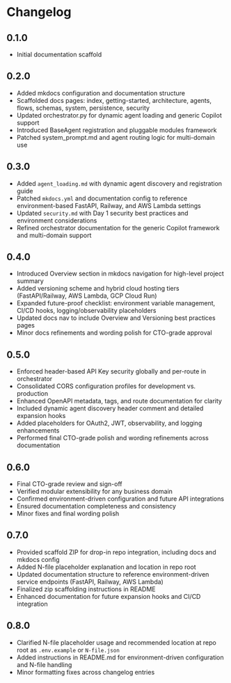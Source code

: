 # Changelog

## 0.1.0
- Initial documentation scaffold

## 0.2.0
- Added mkdocs configuration and documentation structure
- Scaffolded docs pages: index, getting-started, architecture, agents, flows, schemas, system, persistence, security
- Updated orchestrator.py for dynamic agent loading and generic Copilot support
- Introduced BaseAgent registration and pluggable modules framework
- Patched system_prompt.md and agent routing logic for multi-domain use

## 0.3.0
- Added `agent_loading.md` with dynamic agent discovery and registration guide
- Patched `mkdocs.yml` and documentation config to reference environment-based FastAPI, Railway, and AWS Lambda settings
- Updated `security.md` with Day 1 security best practices and environment considerations
- Refined orchestrator documentation for the generic Copilot framework and multi-domain support

## 0.4.0
- Introduced Overview section in mkdocs navigation for high-level project summary
- Added versioning scheme and hybrid cloud hosting tiers (FastAPI/Railway, AWS Lambda, GCP Cloud Run)
- Expanded future-proof checklist: environment variable management, CI/CD hooks, logging/observability placeholders
- Updated docs nav to include Overview and Versioning best practices pages
- Minor docs refinements and wording polish for CTO-grade approval

## 0.5.0
- Enforced header-based API Key security globally and per-route in orchestrator
- Consolidated CORS configuration profiles for development vs. production
- Enhanced OpenAPI metadata, tags, and route documentation for clarity
- Included dynamic agent discovery header comment and detailed expansion hooks
- Added placeholders for OAuth2, JWT, observability, and logging enhancements
- Performed final CTO-grade polish and wording refinements across documentation


## 0.6.0
- Final CTO-grade review and sign-off
- Verified modular extensibility for any business domain
- Confirmed environment-driven configuration and future API integrations
- Ensured documentation completeness and consistency
- Minor fixes and final wording polish

## 0.7.0
- Provided scaffold ZIP for drop-in repo integration, including docs and mkdocs config
- Added N-file placeholder explanation and location in repo root
- Updated documentation structure to reference environment-driven service endpoints (FastAPI, Railway, AWS Lambda)
- Finalized zip scaffolding instructions in README
- Enhanced documentation for future expansion hooks and CI/CD integration

## 0.8.0
- Clarified N-file placeholder usage and recommended location at repo root as `.env.example` or `N-file.json`
- Added instructions in README.md for environment-driven configuration and N-file handling
- Minor formatting fixes across changelog entries
